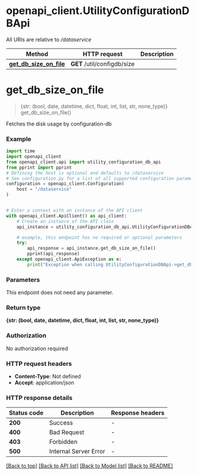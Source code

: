 # openapi_client.UtilityConfigurationDBApi

All URIs are relative to */dataservice*

Method | HTTP request | Description
------------- | ------------- | -------------
[**get_db_size_on_file**](UtilityConfigurationDBApi.md#get_db_size_on_file) | **GET** /util/configdb/size | 


# **get_db_size_on_file**
> {str: (bool, date, datetime, dict, float, int, list, str, none_type)} get_db_size_on_file()



Fetches the disk usage by configuration-db

### Example


```python
import time
import openapi_client
from openapi_client.api import utility_configuration_db_api
from pprint import pprint
# Defining the host is optional and defaults to /dataservice
# See configuration.py for a list of all supported configuration parameters.
configuration = openapi_client.Configuration(
    host = "/dataservice"
)


# Enter a context with an instance of the API client
with openapi_client.ApiClient() as api_client:
    # Create an instance of the API class
    api_instance = utility_configuration_db_api.UtilityConfigurationDBApi(api_client)

    # example, this endpoint has no required or optional parameters
    try:
        api_response = api_instance.get_db_size_on_file()
        pprint(api_response)
    except openapi_client.ApiException as e:
        print("Exception when calling UtilityConfigurationDBApi->get_db_size_on_file: %s\n" % e)
```


### Parameters
This endpoint does not need any parameter.

### Return type

**{str: (bool, date, datetime, dict, float, int, list, str, none_type)}**

### Authorization

No authorization required

### HTTP request headers

 - **Content-Type**: Not defined
 - **Accept**: application/json


### HTTP response details

| Status code | Description | Response headers |
|-------------|-------------|------------------|
**200** | Success |  -  |
**400** | Bad Request |  -  |
**403** | Forbidden |  -  |
**500** | Internal Server Error |  -  |

[[Back to top]](#) [[Back to API list]](../README.md#documentation-for-api-endpoints) [[Back to Model list]](../README.md#documentation-for-models) [[Back to README]](../README.md)

